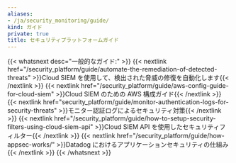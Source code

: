 ```yaml
---
aliases:
- /ja/security_monitoring/guide/
kind: ガイド
private: true
title: セキュリティプラットフォームガイド
---
```


{{< whatsnext desc="一般的なガイド:" >}}
    {{< nextlink href="/security_platform/guide/automate-the-remediation-of-detected-threats" >}}Cloud SIEM を使用して、検出された脅威の修復を自動化します{{< /nextlink >}}
    {{< nextlink href="/security_platform/guide/aws-config-guide-for-cloud-siem" >}}Cloud SIEM のための AWS 構成ガイド{{< /nextlink >}}
    {{< nextlink href="security_platform/guide/monitor-authentication-logs-for-security-threats" >}}モニター認証ログによるセキュリティ対策{{< /nextlink >}}
    {{< nextlink href="/security_platform/guide/how-to-setup-security-filters-using-cloud-siem-api" >}}Cloud SIEM API を使用したセキュリティフィルター{{< /nextlink >}}
    {{< nextlink href="/security_platform/guide/how-appsec-works/" >}}Datadog におけるアプリケーションセキュリティの仕組み{{< /nextlink >}}
{{< /whatsnext >}}